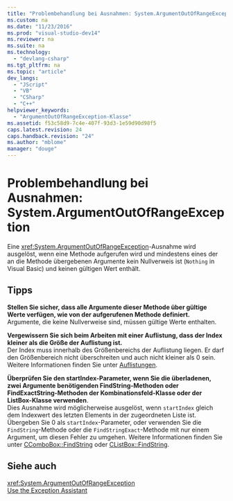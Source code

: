 ```yaml
---
title: "Problembehandlung bei Ausnahmen: System.ArgumentOutOfRangeException"
ms.custom: na
ms.date: "11/23/2016"
ms.prod: "visual-studio-dev14"
ms.reviewer: na
ms.suite: na
ms.technology: 
  - "devlang-csharp"
ms.tgt_pltfrm: na
ms.topic: "article"
dev_langs: 
  - "JScript"
  - "VB"
  - "CSharp"
  - "C++"
helpviewer_keywords: 
  - "ArgumentOutOfRangeException-Klasse"
ms.assetid: f53c58d9-7c4e-407f-93d3-1e59d90d98f5
caps.latest.revision: 24
caps.handback.revision: "24"
ms.author: "mblome"
manager: "douge"
---
```

# Problembehandlung bei Ausnahmen: System.ArgumentOutOfRangeException
Eine <xref:System.ArgumentOutOfRangeException>\-Ausnahme wird ausgelöst, wenn eine Methode aufgerufen wird und mindestens eines der an die Methode übergebenen Argumente kein Nullverweis ist \(`Nothing` in Visual Basic\) und keinen gültigen Wert enthält.  
  
## Tipps  
 **Stellen Sie sicher, dass alle Argumente dieser Methode über gültige Werte verfügen, wie von der aufgerufenen Methode definiert.**  
 Argumente, die keine Nullverweise sind, müssen gültige Werte enthalten.  
  
 **Vergewissern Sie sich beim Arbeiten mit einer Auflistung, dass der Index kleiner als die Größe der Auflistung ist.**  
 Der Index muss innerhalb des Größenbereichs der Auflistung liegen. Er darf den Größenbereich nicht überschreiten und auch nicht kleiner als 0 sein. Weitere Informationen finden Sie unter [Auflistungen](../Topic/Collections%20\(C%23%20and%20Visual%20Basic\).md).  
  
 **Überprüfen Sie den startIndex\-Parameter, wenn Sie die überladenen, zwei Argumente benötigenden FindString\-Methoden oder FindExactString\-Methoden der Kombinationsfeld\-Klasse oder der ListBox\-Klasse verwenden**.  
 Dies Ausnahme wird möglicherweise ausgelöst, wenn `startIndex` gleich dem Indexwert des letzten Elements in der zugeordneten Liste ist. Übergeben Sie 0 als `startIndex`\-Parameter, oder verwenden Sie die `FindString`\-Methode oder die `FindStringExact`\-Methode mit nur einem Argument, um diesen Fehler zu umgehen. Weitere Informationen finden Sie unter [CComboBox::FindString](../Topic/CComboBox::FindString.md) oder [CListBox::FindString](../Topic/CListBox::FindString.md).  
  
## Siehe auch  
 <xref:System.ArgumentOutOfRangeException>   
 [Use the Exception Assistant](../Topic/How%20to:%20Use%20the%20Exception%20Assistant.md)
